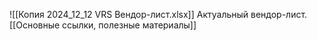 ![[Копия 2024_12_12 VRS Вендор-лист.xlsx]]
Актуальный вендор-лист.
[[Основные ссылки, полезные материалы]]